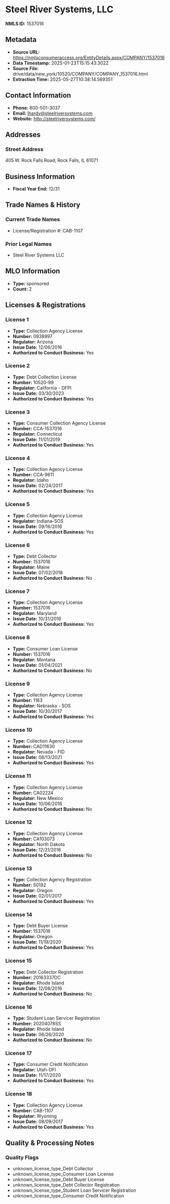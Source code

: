 # Steel River Systems, LLC

**NMLS ID:** 1537016

## Metadata
- **Source URL:** https://nmlsconsumeraccess.org/EntityDetails.aspx/COMPANY/1537016
- **Data Timestamp:** 2025-01-23T15:15:43.302Z
- **Source File:** drive/data/new_york/10520/COMPANY/COMPANY_1537016.html
- **Extraction Time:** 2025-05-27T10:38:14.569351

## Contact Information
- **Phone:** 800-501-3037
- **Email:** lhardy@steelriversystems.com
- **Website:** http://steelriversystems.com/

## Addresses
### Street Address
405 W. Rock Falls Road; Rock Falls, IL 61071

## Business Information
- **Fiscal Year End:** 12/31

## Trade Names & History
### Current Trade Names
- License/Registration #: CAB-1107

### Prior Legal Names
- Steel River Systems LLC

## MLO Information
- **Type:** sponsored
- **Count:** 2

## Licenses & Registrations

### License 1
- **Type:** Collection Agency License
- **Number:** 0938997
- **Regulator:** Arizona
- **Issue Date:** 12/06/2016
- **Authorized to Conduct Business:** Yes

### License 2
- **Type:** Debt Collection License
- **Number:** 10520-99
- **Regulator:** California - DFPI
- **Issue Date:** 03/30/2023
- **Authorized to Conduct Business:** Yes

### License 3
- **Type:** Consumer Collection Agency License
- **Number:** CCA-1537016
- **Regulator:** Connecticut
- **Issue Date:** 11/01/2019
- **Authorized to Conduct Business:** Yes

### License 4
- **Type:** Collection Agency License
- **Number:** CCA-9611
- **Regulator:** Idaho
- **Issue Date:** 02/24/2017
- **Authorized to Conduct Business:** Yes

### License 5
- **Type:** Collection Agency License
- **Regulator:** Indiana-SOS
- **Issue Date:** 09/16/2016
- **Authorized to Conduct Business:** Yes

### License 6
- **Type:** Debt Collector
- **Number:** 1537016
- **Regulator:** Maine
- **Issue Date:** 07/02/2018
- **Authorized to Conduct Business:** No

### License 7
- **Type:** Collection Agency License
- **Number:** 1537016
- **Regulator:** Maryland
- **Issue Date:** 10/31/2016
- **Authorized to Conduct Business:** Yes

### License 8
- **Type:** Consumer Loan License
- **Number:** 1537016
- **Regulator:** Montana
- **Issue Date:** 01/04/2021
- **Authorized to Conduct Business:** No

### License 9
- **Type:** Collection Agency License
- **Number:** 1163
- **Regulator:** Nebraska - SOS
- **Issue Date:** 10/30/2017
- **Authorized to Conduct Business:** Yes

### License 10
- **Type:** Collection Agency License
- **Number:** CAD11630
- **Regulator:** Nevada - FID
- **Issue Date:** 08/13/2021
- **Authorized to Conduct Business:** Yes

### License 11
- **Type:** Collection Agency License
- **Number:** CA02224
- **Regulator:** New Mexico
- **Issue Date:** 10/06/2016
- **Authorized to Conduct Business:** No

### License 12
- **Type:** Collection Agency License
- **Number:** CA103073
- **Regulator:** North Dakota
- **Issue Date:** 12/21/2016
- **Authorized to Conduct Business:** No

### License 13
- **Type:** Collection Agency Registration
- **Number:** 50192
- **Regulator:** Oregon
- **Issue Date:** 02/01/2017
- **Authorized to Conduct Business:** Yes

### License 14
- **Type:** Debt Buyer License
- **Number:** 1537016
- **Regulator:** Oregon
- **Issue Date:** 11/19/2020
- **Authorized to Conduct Business:** Yes

### License 15
- **Type:** Debt Collector Registration
- **Number:** 20163337DC
- **Regulator:** Rhode Island
- **Issue Date:** 12/08/2016
- **Authorized to Conduct Business:** No

### License 16
- **Type:** Student Loan Servicer Registration
- **Number:** 20204078SS
- **Regulator:** Rhode Island
- **Issue Date:** 06/26/2020
- **Authorized to Conduct Business:** No

### License 17
- **Type:** Consumer Credit Notification
- **Regulator:** Utah-DFI
- **Issue Date:** 11/17/2020
- **Authorized to Conduct Business:** Yes

### License 18
- **Type:** Collection Agency License
- **Number:** CAB-1107
- **Regulator:** Wyoming
- **Issue Date:** 08/09/2017
- **Authorized to Conduct Business:** Yes

## Quality & Processing Notes
### Quality Flags
- unknown_license_type_Debt Collector
- unknown_license_type_Consumer Loan License
- unknown_license_type_Debt Buyer License
- unknown_license_type_Debt Collector Registration
- unknown_license_type_Student Loan Servicer Registration
- unknown_license_type_Consumer Credit Notification
